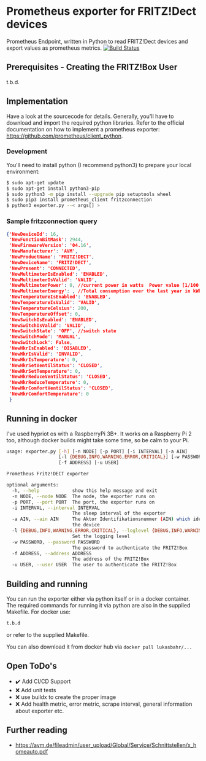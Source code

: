 # Prometheus exporter for FRITZ!Dect devices

Prometheus Endpoint, written in Python to read FRITZ!Dect devices and export values as prometheus metrics. [![Build Status](https://ci.devopoly.de/api/badges/lukibahr/raspbi-temperature-exporter/status.svg)](https://ci.devopoly.de/lukibahr/raspbi-temperature-exporter)

## Prerequisites - Creating the FRITZ!Box User

t.b.d.


## Implementation

Have a look at the sourcecode for details. Generally, you'll have to download and import the required python libraries.
Refer to the official documentation on how to implement a prometheus exporter: https://github.com/prometheus/client_python.

### Development

You'll need to install python (I recommend python3) to prepare your local environment: 

```bash
$ sudo apt-get update
$ sudo apt-get install python3-pip
$ sudo python3 -m pip install --upgrade pip setuptools wheel
$ sudo pip3 install prometheus_client fritzconnection
$ python3 exporter.py --< args[] >
```

### Sample fritzconnection query

```json
{'NewDeviceId': 16,
 'NewFunctionBitMask': 2944, 
 'NewFirmwareVersion': '04.16', 
 'NewManufacturer': 'AVM', 
 'NewProductName': 'FRITZ!DECT', 
 'NewDeviceName': 'FRITZ!DECT',
 'NewPresent': 'CONNECTED',
 'NewMultimeterIsEnabled': 'ENABLED', 
 'NewMultimeterIsValid': 'VALID', 
 'NewMultimeterPower': 0, //current power in watts  Power value [1/100 W] 
 'NewMultimeterEnergy': , //Total consumption over the last year in kWh
 'NewTemperatureIsEnabled': 'ENABLED', 
 'NewTemperatureIsValid': 'VALID', 
 'NewTemperatureCelsius': 200, 
 'NewTemperatureOffset': 0, 
 'NewSwitchIsEnabled': 'ENABLED', 
 'NewSwitchIsValid': 'VALID', 
 'NewSwitchState': 'OFF', //switch state
 'NewSwitchMode': 'MANUAL', 
 'NewSwitchLock': False, 
 'NewHkrIsEnabled': 'DISABLED', 
 'NewHkrIsValid': 'INVALID', 
 'NewHkrIsTemperature': 0, 
 'NewHkrSetVentilStatus': 'CLOSED', 
 'NewHkrSetTemperature': 0, 
 'NewHkrReduceVentilStatus': 'CLOSED', 
 'NewHkrReduceTemperature': 0, 
 'NewHkrComfortVentilStatus': 'CLOSED', 
 'NewHkrComfortTemperature': 0
 }
```

## Running in docker

I've used hypriot os with a RaspberryPi 3B+. It works on a Raspberry Pi 2 too, although docker builds might take some time, so be calm to your Pi.

```bash
usage: exporter.py [-h] [-n NODE] [-p PORT] [-i INTERVAL] [-a AIN]
                   [-l {DEBUG,INFO,WARNING,ERROR,CRITICAL}] [-w PASSWORD]
                   [-f ADDRESS] [-u USER]

Prometheus Fritz!DECT exporter

optional arguments:
  -h, --help            show this help message and exit
  -n NODE, --node NODE  The node, the exporter runs on
  -p PORT, --port PORT  The port, the exporter runs on
  -i INTERVAL, --interval INTERVAL
                        The sleep interval of the exporter
  -a AIN, --ain AIN     The Aktor Identifikationsnummer (AIN) which identifies
                        the device
  -l {DEBUG,INFO,WARNING,ERROR,CRITICAL}, --loglevel {DEBUG,INFO,WARNING,ERROR,CRITICAL}
                        Set the logging level
  -w PASSWORD, --password PASSWORD
                        The password to authenticate the FRITZ!Box
  -f ADDRESS, --address ADDRESS
                        The address of the FRITZ!Box
  -u USER, --user USER  The user to authenticate the FRITZ!Box
```

## Building and running

You can run the exporter either via python itself or in a docker container. The required commands for running it via python are 
also in the supplied Makefile. For docker use:

```bash
t.b.d
```

or refer to the supplied Makefile.

You can also download it from docker hub via `docker pull lukasbahr/...`

## Open ToDo's

- :heavy_check_mark: Add CI/CD Support
- :x: Add unit tests
- :x: use buildx to create the proper image
- :x: Add health metric, error metric, scrape interval, general information about exporter etc.

## Further reading

- https://avm.de/fileadmin/user_upload/Global/Service/Schnittstellen/x_homeauto.pdf